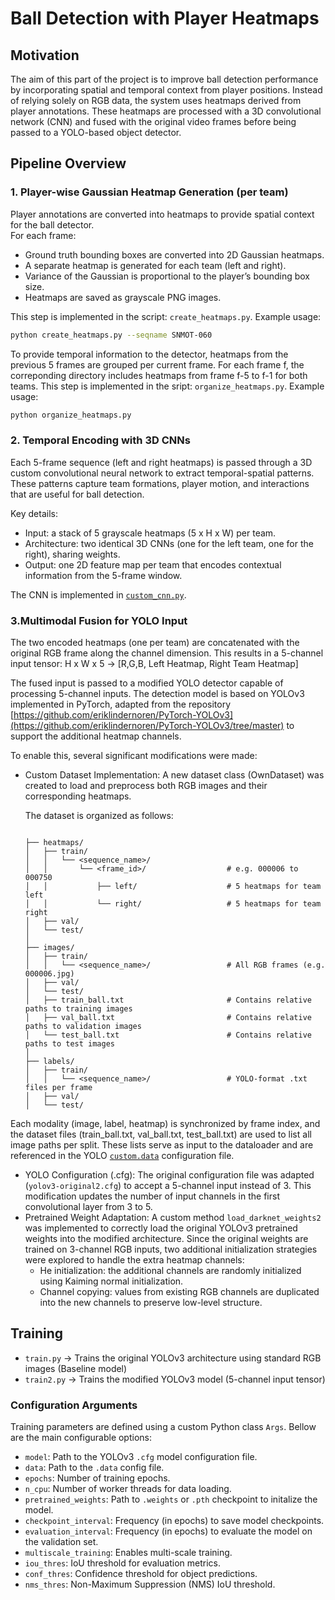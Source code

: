 # Ball Detection with Player Heatmaps

## Motivation
The aim of this part of the project is to improve ball detection performance by incorporating spatial and temporal context from player positions. Instead of relying solely on RGB data, the system uses heatmaps derived from player annotations. These heatmaps are processed with a 3D convolutional network (CNN) and fused with the original video frames before being passed to a YOLO-based object detector.

## Pipeline Overview
### 1. Player-wise Gaussian Heatmap Generation (per team)
   
   Player annotations are converted into heatmaps to provide spatial context for the ball detector.  
   For each frame:
   - Ground truth bounding boxes are converted into 2D Gaussian heatmaps.
   - A separate heatmap is generated for each team (left and right).
   - Variance of the Gaussian is proportional to the player’s bounding box size.
   - Heatmaps are saved as grayscale PNG images.

This step is implemented in the script: `create_heatmaps.py`. Example usage:
```bash
python create_heatmaps.py --seqname SNMOT-060
```
To provide temporal information to the detector, heatmaps from the previous 5 frames are grouped per current frame. For each frame f, the correponding directory includes heatmaps from frame f-5 to f-1 for both teams. This step is implemented in the sript: `organize_heatmaps.py`. Example usage:

```bash
python organize_heatmaps.py
```
### 2. Temporal Encoding with 3D CNNs
Each 5-frame sequence (left and right heatmaps) is passed through a 3D custom convolutional neural network to extract temporal-spatial patterns. These patterns capture team formations, player motion, and interactions that are useful for ball detection.

Key details:
- Input: a stack of 5 grayscale heatmaps (5 x H x W) per team.
- Architecture: two identical 3D CNNs (one for the left team, one for the right), sharing weights.
- Output: one 2D feature map per team that encodes contextual information from the 5-frame window.

The CNN is implemented in [`custom_cnn.py`](https://github.com/carmecorbi/TFM-carme/blob/main/detection/heatmaps/PyTorch-YOLOv3/pytorchyolo/custom_cnn.py).

### 3.Multimodal Fusion for YOLO Input
The two encoded heatmaps (one per team) are concatenated with the original RGB frame along the channel dimension. This results in a 5-channel input tensor: H x W x 5 → [R,G,B, Left Heatmap, Right Team Heatmap]

The fused input is passed to a modified YOLO detector capable of processing 5-channel inputs. The detection model is based on YOLOv3 implemented in PyTorch, adapted from the repository [https://github.com/eriklindernoren/PyTorch-YOLOv3](https://github.com/eriklindernoren/PyTorch-YOLOv3/tree/master) to support the additional heatmap channels.

To enable this, several significant modifications were made:
- Custom Dataset Implementation:
  A new dataset class (OwnDataset) was created to load and preprocess both RGB images and their corresponding      heatmaps.

   The dataset is organized as follows:
   
   ```text
   
   ├── heatmaps/
   │   ├── train/
   │   │   └── <sequence_name>/
   │   │       └── <frame_id>/                  # e.g. 000006 to 000750
   │   │           ├── left/                    # 5 heatmaps for team left
   │   │           └── right/                   # 5 heatmaps for team right
   │   ├── val/
   │   └── test/
   │
   ├── images/
   │   ├── train/
   │   │   └── <sequence_name>/                 # All RGB frames (e.g. 000006.jpg)
   │   ├── val/
   │   └── test/
   │   ├── train_ball.txt                       # Contains relative paths to training images
   │   ├── val_ball.txt                         # Contains relative paths to validation images
   │   └── test_ball.txt                        # Contains relative paths to test images
   │
   ├── labels/
   │   ├── train/
   │   │   └── <sequence_name>/                 # YOLO-format .txt files per frame
   │   ├── val/
   │   └── test/
Each modality (image, label, heatmap) is synchronized by frame index, and the dataset files (train_ball.txt, val_ball.txt, test_ball.txt) are used to list all image paths per split. These lists serve as input to the dataloader and are referenced in the YOLO [`custom.data`](https://github.com/carmecorbi/TFM-carme/blob/main/detection/heatmaps/PyTorch-YOLOv3/config/custom.data) configuration file.
- YOLO Configuration (.cfg): The original configuration file was adapted (`yolov3-original2.cfg`) to accept a 5-channel input instead of 3. This modification updates the number of input channels in the first convolutional layer from 3 to 5.
- Pretrained Weight Adaptation: A custom method `load_darknet_weights2` was implemented to correctly load the original YOLOv3 pretrained weights into the modified architecture. Since the original weights are trained on 3-channel RGB inputs, two additional initialization strategies were explored to handle the extra heatmap channels:
     - He initialization: the additional channels are randomly initialized using Kaiming normal initialization.
     - Channel copying: values from existing RGB channels are duplicated into the new channels to preserve low-level structure.
 
## Training
- `train.py` → Trains the original YOLOv3 architecture using standard RGB images (Baseline model)
- `train2.py` → Trains the modified YOLOv3 model (5-channel input tensor)

### Configuration Arguments
Training parameters are defined using a custom Python class `Args`. Bellow are the main configurable options:
- `model`: Path to the YOLOv3 `.cfg` model configuration file.
- `data`: Path to the `.data` config file.
- `epochs`: Number of training epochs.
- `n_cpu`: Number of worker threads for data loading.
- `pretrained_weights`: Path to `.weights` or `.pth` checkpoint to initalize the model.
- `checkpoint_interval`: Frequency (in epochs) to save model checkpoints.
- `evaluation_interval`: Frequency (in epochs) to evaluate the model on the validation set.
- `multiscale_training`: Enables multi-scale training.
- `iou_thres`: IoU threshold for evaluation metrics.
- `conf_thres`: Confidence threshold for object predictions.
- `nms_thres`: Non-Maximum Suppression (NMS) IoU threshold. 


